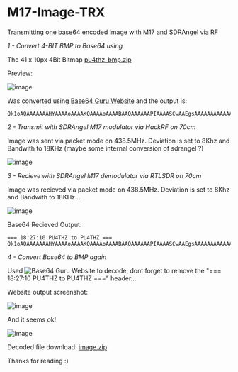 # M17-Image-TRX
Transmitting one base64 encoded image with M17 and SDRAngel via RF

*1 - Convert 4-BIT BMP to Base64 using*

The 41 x 10px 4Bit Bitmap [pu4thz_bmp.zip](https://github.com/Paulo-D2000/M17-Image-TRX/files/9914126/pu4thz_bmp.zip)

Preview:

![image](https://user-images.githubusercontent.com/58897843/199346525-de7fe254-273d-4332-a7a3-ac7487d85faa.png)

Was converted using [Base64 Guru Website](https://base64.guru/converter/encode/file ) and the output is:

```
Qk1oAQAAAAAAAHYAAAAoAAAAKQAAAAoAAAABAAQAAAAAAPIAAAASCwAAEgsAAAAAAAAAAAAAAAAAABEREQAiIiIAMzMzAERERABVVVUAZmZmAHd3dwCIiIgAmZmZAKqqqgC7u7sAzMzMAN3d3QDu7u4A////AP//////////////////////////8AAAev//////////////////////////8vH////w///wAAD//w//8P/w//D/AAAP8QX////w///w//D//w//8P/w//D/D///8QD/8P/wAADw//D/AAD/8P/wAAD/8P//8wD/8P/w//Dw//D/Dw//8P/w//D//wD/8AD/8P/w//Dw//D/D///8P/w//D///8P+JH/8P/wAADw//D/D//wAADw//D/AAAP9AL/8P//////////////////////////8gD/8P//////////////////////////8AD//wAA
```

*2 - Transmit with SDRAngel M17 modulator via HackRF on 70cm*

Image was sent via packet mode on 438.5MHz. Deviation is set to 8Khz and Bandwith to 18KHz (maybe some internal conversion of sdrangel ?)

![image](https://user-images.githubusercontent.com/58897843/199345010-be373972-fa88-4761-bbc3-f5d6720ecc2b.png)

*3 - Recieve with SDRAngel M17 demodulator via RTLSDR on 70cm*

Image was recieved via packet mode on 438.5MHz. Deviation is set to 8Khz and Bandwith to 18KHz...

![image](https://user-images.githubusercontent.com/58897843/199345098-c84aa68f-20a1-47f2-a058-926d297bbf61.png)

Base64 Recieved Output:

```
=== 18:27:10 PU4THZ to PU4THZ ===
Qk1oAQAAAAAAAHYAAAAoAAAAKQAAAAoAAAABAAQAAAAAAPIAAAASCwAAEgsAAAAAAAAAAAAAAAAAABEREQAiIiIAMzMzAERERABVVVUAZmZmAHd3dwCIiIgAmZmZAKqqqgC7u7sAzMzMAN3d3QDu7u4A////AP//////////////////////////8AAAev//////////////////////////8vH////w///wAAD//w//8P/w//D/AAAP8QX////w///w//D//w//8P/w//D/D///8QD/8P/wAADw//D/AAD/8P/wAAD/8P//8wD/8P/w//Dw//D/Dw//8P/w//D//wD/8AD/8P/w//Dw//D/D///8P/w//D///8P+JH/8P/wAADw//D/D//wAADw//D/AAAP9AL/8P//////////////////////////8gD/8P//////////////////////////8AD//wAA
```

*4 - Convert Base64 to BMP again*

Used  ![Base64 Guru Website](https://base64.guru/converter/decode/file) to decode, dont forget to remove the "=== 18:27:10 PU4THZ to PU4THZ ===" header...

Website output screenshot:

![image](https://user-images.githubusercontent.com/58897843/199346104-b7e51e0a-b379-419d-a741-9d81df0d2e26.png)

And it seems ok!

![image](https://user-images.githubusercontent.com/58897843/199346201-8df7ba20-bf67-43c6-802b-b0ddcc6b82d8.png)

Decoded file download: [image.zip](https://github.com/Paulo-D2000/M17-Image-TRX/files/9914120/image.zip)

Thanks for reading :) 
